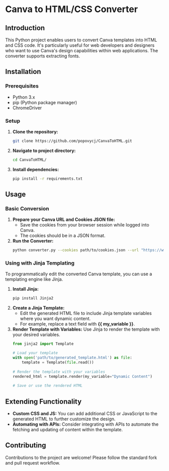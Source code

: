 # Canva to HTML/CSS Converter

## Introduction
This Python project enables users to convert Canva templates into HTML and CSS code. It's particularly useful for web developers and designers who want to use Canva's design capabilities within web applications. The converter supports extracting fonts.

## Installation

### Prerequisites
- Python 3.x
- pip (Python package manager)
- ChromeDriver

### Setup
1. **Clone the repository:**
   ```bash
   git clone https://github.com/popovycj/CanvaToHTML.git
2. **Navigate to project directory:**
   ```bash
   cd CanvaToHTML/
3. **Install dependencies:**
   ```bash
   pip install -r requirements.txt

## Usage

### Basic Conversion

1. **Prepare your Canva URL and Cookies JSON file:**
   - Save the cookies from your browser session while logged into Canva.
   - The cookies should be in a JSON format.
2. **Run the Converter:**
   ```bash
   python converter.py --cookies path/to/cookies.json --url "https://www.canva.com/design/[designID]/"

### Using with Jinja Templating

To programmatically edit the converted Canva template, you can use a templating engine like Jinja.
1. **Install Jinja:**
   ```bash
   pip install Jinja2
2. **Create a Jinja Template:**
   - Edit the generated HTML file to include Jinja template variables where you want dynamic content.
   - For example, replace a text field with **{{ my_variable }}**.
3. **Render Template with Variables:**
   Use Jinja to render the template with your desired variables.
   ```python
   from jinja2 import Template

   # Load your template
   with open('path/to/generated_template.html') as file:
       template = Template(file.read())
  
   # Render the template with your variables
   rendered_html = template.render(my_variable="Dynamic Content")
  
   # Save or use the rendered HTML

## Extending Functionality
- **Custom CSS and JS:** You can add additional CSS or JavaScript to the generated HTML to further customize the design.
- **Automating with APIs:** Consider integrating with APIs to automate the fetching and updating of content within the template.

## Contributing
Contributions to the project are welcome! Please follow the standard fork and pull request workflow.




